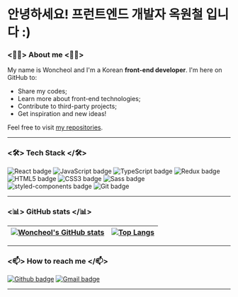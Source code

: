 # 안녕하세요! 프런트엔드 개발자 옥원철 입니다 :)

### <👨‍💻> About me <👨‍💻>

My name is Woncheol and I'm a Korean **front-end developer**. I'm here on GitHub to:
- Share my codes;
- Learn more about front-end technologies;
- Contribute to third-party projects;
- Get inspiration and new ideas!

Feel free to visit [my repositories](https://github.com/okcleff?tab=repositories). 

---

### <🛠> Tech Stack </🛠>

![React badge](https://img.shields.io/badge/react-61DAFB?style=for-the-badge&logo=react&logoColor=white)  ![JavaScript badge](https://img.shields.io/badge/javascript-F7DF1E?style=for-the-badge&logo=javascript&logoColor=white) ![TypeScript badge](https://img.shields.io/badge/typescript-3178C6?style=for-the-badge&logo=typescript&logoColor=white) ![Redux badge](https://img.shields.io/badge/redux-764ABC?style=for-the-badge&logo=redux&logoColor=white) ![HTML5 badge](https://img.shields.io/badge/HTML5-E34F26?style=for-the-badge&logo=html5&logoColor=white) ![CSS3 badge](https://img.shields.io/badge/CSS3-1572B6?style=for-the-badge&logo=css3&logoColor=white) ![Sass badge](https://img.shields.io/badge/Sass-CC6699?style=for-the-badge&logo=Sass&logoColor=black) ![styled-components badge](https://img.shields.io/badge/styled--components-DB7093?style=for-the-badge&logo=styledcomponents&logoColor=black)  ![Git badge](https://img.shields.io/badge/GIT-F05032?style=for-the-badge&logo=git&logoColor=white) 

---

### <📊> GitHub stats </📊>


[![Woncheol's GitHub stats](https://github-readme-stats.vercel.app/api?username=okcleff&show_icons=true&theme=dark&text_color=fff&border_color=79ff97&hide_title=true)](https://github.com/okcleff) | [![Top Langs](https://github-readme-stats.vercel.app/api/top-langs/?username=okcleff&theme=dark&text_color=fff&border_color=79ff97&layout=compact)](https://github.com/okcleff) 
| ----------- | ------------ |

---

### <📫> How to reach me </📫>

[![Github badge](https://img.shields.io/badge/okcleff-100000?style=for-the-badge&logo=github&logoColor=white)](https://github.com/okcleff) [![Gmail badge](https://img.shields.io/badge/okcleff@gmail.com-c5221f?style=for-the-badge&logo=gmail&logoColor=white)](mailto:okcleff@gmail.com)

---
